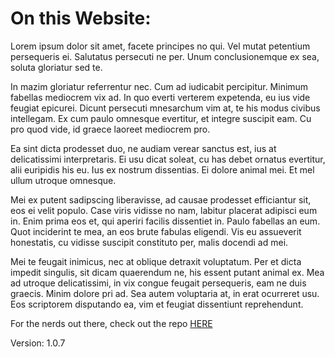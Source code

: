 # On this Website: 

Lorem ipsum dolor sit amet, facete principes no qui. Vel mutat petentium persequeris ei. Salutatus persecuti ne per. Unum conclusionemque ex sea, soluta gloriatur sed te.

In mazim gloriatur referrentur nec. Cum ad iudicabit percipitur. Minimum fabellas mediocrem vix ad. In quo everti verterem expetenda, eu ius vide feugiat epicurei. Dicunt persecuti mnesarchum vim at, te his modus civibus intellegam. Ex cum paulo omnesque evertitur, et integre suscipit eam. Cu pro quod vide, id graece laoreet mediocrem pro.

Ea sint dicta prodesset duo, ne audiam verear sanctus est, ius at delicatissimi interpretaris. Ei usu dicat soleat, cu has debet ornatus evertitur, alii euripidis his eu. Ius ex nostrum dissentias. Ei dolore animal mei. Et mel ullum utroque omnesque.

Mei ex putent sadipscing liberavisse, ad causae prodesset efficiantur sit, eos ei velit populo. Case viris vidisse no nam, labitur placerat adipisci eum in. Enim prima eos et, qui aperiri facilis dissentiet in. Paulo fabellas an eum. Quot inciderint te mea, an eos brute fabulas eligendi. Vis eu assueverit honestatis, cu vidisse suscipit constituto per, malis docendi ad mei.

Mei te feugait inimicus, nec at oblique detraxit voluptatum. Per et dicta impedit singulis, sit dicam quaerendum ne, his essent putant animal ex. Mea ad utroque delicatissimi, in vix congue feugait persequeris, eam ne duis graecis. Minim dolore pri ad. Sea autem voluptaria at, in erat ocurreret usu. Eos scriptorem disputando ea, vim et feugiat dissentiunt reprehendunt.

For the nerds out there, check out the repo [HERE](https://github.com/ianre/vms-docs-test)

Version: 1.0.7
